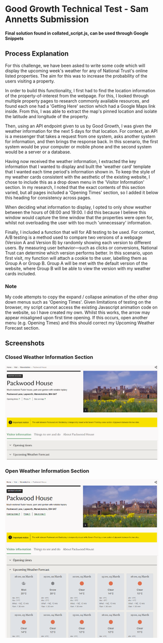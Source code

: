 # Good Growth Technical Test - Sam Annetts Submission

#### Final solution found in collated_script.js, can be used through Google Snippets

## Process Explanation

For this challenge, we have been asked to write some code which will display the upcoming week's weather for any of National Trust's online listed properties. The aim for this was to increase the probability of the users visiting a property.

In order to build this functionality, I first had to find the location information of the property-of-interest from the webpage. For this, I looked through multiple property pages to research commonly available resources, and found each one had a 'Getting Here' section which had a Google Maps link inside. From this, I was able to extract the map's pinned location and isolate the latitude and longitude of the property.

Then, using an API endpoint given to us by Good Growth, I was given the weather information for the next 5 days for that location. For context, an API is a messenger that takes a request from one system, asks another system for information, and then brings the response back. In this scenario, the first system would be your computer or mobile phone and the second system would be a server or a database.

Having now received the weather information, I extracted the key information that I wanted to display and built the 'weather card' template that I wanted each time period's information shown in. To keep the style of my weather cards consistent with the aesthetic of the existing website, I chose to include this as a drop down menu in the 'Visitor Information' section. In my research, I noted that the exact contents of this section varied, but all pages included a 'Opening Times' section, so I added it below this heading for consistency across pages.

When deciding what information to display, I opted to only show weather between the hours of 08:00 and 19:00. I did this because I believe this window would capture the time window that the properties were open for, whilst not overloading the user with too much 'unnecessary' information.

Finally, I included a function that will for AB testing to be used. For context, A/B testing is a method used to compare two versions of a webpage (Version A and Version B) by randomly showing each version to different users. By measuring user behavior—such as clicks or conversions, National Trust can determine which version performs better. In this scenario, upon first visit, my function will attach a cookie to the user, labelling them as Group A or Group B. Group A will be met with the default version of the website, where Group B will be able to view the version with my weather cards included.

### Note

My code attempts to copy the expand / collapse animation of the other drop down menus such as 'Opening Times'. Given limitations of testing on the browser, my script cannot access the existing Javascript animation code on the website, so I have created my own. Whilst this works, the arrow may appear misaligned upon first time opening. If this occurs, open another menu (e.g. Opening Times) and this should correct my Upcoming Weather Forecast section.

## Screenshots

### Closed Weather Information Section

![Weather Widget Screenshot](./assets/weather_img_closed.png)

### Open Weather Information Section

![Multiple Weather Forecasts](./assets/weather_img_open.png)
